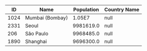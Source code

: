 | ID |  Name | Population | Country Name |
| --- | --- | --- | --- | 
| 1024 | Mumbai (Bombay) | 1.05E7 | null | 
| 2331 | Seoul | 9981619.0 | null | 
| 206 | São Paulo | 9968485.0 | null | 
| 1890 | Shanghai | 9696300.0 | null | 
